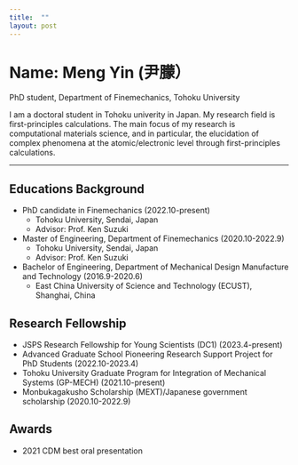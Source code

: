 ```yaml
---
title:  ""
layout: post
---
```

# Name: Meng Yin (尹朦）
PhD student, Department of Finemechanics, Tohoku University

I am a doctoral student in Tohoku univerity in Japan. My research field is first-principles calculations.
The main focus of my research is computational materials science, and in particular, the elucidation of complex phenomena at the atomic/electronic level through first-principles calculations.

---

## Educations Background
* PhD candidate in Finemechanics (2022.10-present)
   * Tohoku University, Sendai, Japan
   * Advisor: Prof. Ken Suzuki
* Master of Engineering, Department of Finemechanics (2020.10-2022.9)
   * Tohoku University, Sendai, Japan
   * Advisor: Prof. Ken Suzuki
* Bachelor of Engineering, Department of Mechanical Design Manufacture and Technology (2016.9-2020.6)
   * East China University of Science and Technology (ECUST), Shanghai, China

## Research Fellowship
* JSPS Research Fellowship for Young Scientists (DC1) (2023.4-present)
* Advanced Graduate School Pioneering Research Support Project for PhD Students (2022.10-2023.4)
* Tohoku University Graduate Program for Integration of Mechanical Systems (GP-MECH) (2021.10-present)
* Monbukagakusho Scholarship (MEXT)/Japanese government scholarship (2020.10-2022.9)

## Awards
* 2021 CDM best oral presentation






